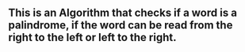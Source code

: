 ## This is an Algorithm that checks if a word is a palindrome, if the word can be read from the right to the left or left to the right. 